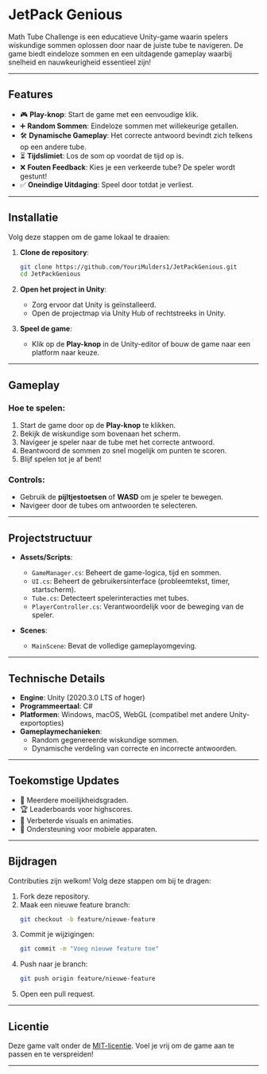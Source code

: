 # **JetPack Genious**

Math Tube Challenge is een educatieve Unity-game waarin spelers wiskundige sommen oplossen door naar de juiste tube te navigeren. De game biedt eindeloze sommen en een uitdagende gameplay waarbij snelheid en nauwkeurigheid essentieel zijn!

---

## **Features**

- 🎮 **Play-knop**: Start de game met een eenvoudige klik.
- ➕ **Random Sommen**: Eindeloze sommen met willekeurige getallen.
- 🛠️ **Dynamische Gameplay**: Het correcte antwoord bevindt zich telkens op een andere tube.
- ⏳ **Tijdslimiet**: Los de som op voordat de tijd op is.
- ❌ **Fouten Feedback**: Kies je een verkeerde tube? De speler wordt gestunt!
- ✅ **Oneindige Uitdaging**: Speel door totdat je verliest.

---

## **Installatie**

Volg deze stappen om de game lokaal te draaien:

1. **Clone de repository**:
   ```bash
   git clone https://github.com/YouriMulders1/JetPackGenious.git
   cd JetPackGenious
   ```

2. **Open het project in Unity**:
   - Zorg ervoor dat Unity is geïnstalleerd.
   - Open de projectmap via Unity Hub of rechtstreeks in Unity.

3. **Speel de game**:
   - Klik op de **Play-knop** in de Unity-editor of bouw de game naar een platform naar keuze.

---

## **Gameplay**

### **Hoe te spelen:**
1. Start de game door op de **Play-knop** te klikken.
2. Bekijk de wiskundige som bovenaan het scherm.
3. Navigeer je speler naar de tube met het correcte antwoord.
4. Beantwoord de sommen zo snel mogelijk om punten te scoren.
5. Blijf spelen tot je af bent!

### **Controls**:
- Gebruik de **pijltjestoetsen** of **WASD** om je speler te bewegen.
- Navigeer door de tubes om antwoorden te selecteren.

---

## **Projectstructuur**

- **Assets/Scripts**:
  - `GameManager.cs`: Beheert de game-logica, tijd en sommen.
  - `UI.cs`: Beheert de gebruikersinterface (probleemtekst, timer, startscherm).
  - `Tube.cs`: Detecteert spelerinteracties met tubes.
  - `PlayerController.cs`: Verantwoordelijk voor de beweging van de speler.
  
- **Scenes**:
  - `MainScene`: Bevat de volledige gameplayomgeving.

---

## **Technische Details**

- **Engine**: Unity (2020.3.0 LTS of hoger)
- **Programmeertaal**: C#
- **Platformen**: Windows, macOS, WebGL (compatibel met andere Unity-exportopties)
- **Gameplaymechanieken**:
  - Random gegenereerde wiskundige sommen.
  - Dynamische verdeling van correcte en incorrecte antwoorden.

---

## **Toekomstige Updates**

- 🚀 Meerdere moeilijkheidsgraden.
- 🏆 Leaderboards voor highscores.
- 🎨 Verbeterde visuals en animaties.
- 📱 Ondersteuning voor mobiele apparaten.

---

## **Bijdragen**

Contributies zijn welkom! Volg deze stappen om bij te dragen:

1. Fork deze repository.
2. Maak een nieuwe feature branch:
   ```bash
   git checkout -b feature/nieuwe-feature
   ```
3. Commit je wijzigingen:
   ```bash
   git commit -m "Voeg nieuwe feature toe"
   ```
4. Push naar je branch:
   ```bash
   git push origin feature/nieuwe-feature
   ```
5. Open een pull request.

---

## **Licentie**

Deze game valt onder de [MIT-licentie](LICENSE). Voel je vrij om de game aan te passen en te verspreiden!

---
